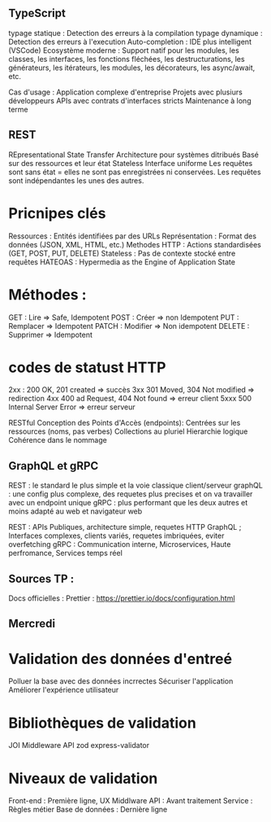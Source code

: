 ## TypeScript

typage statique : Detection des erreurs à la compilation
typage dynamique : Detection des erreurs à l'execution
Auto-completion : IDE plus intelligent (VSCode)
Ecosystème moderne : Support natif pour les modules, les classes, les interfaces, les fonctions fléchées, les destructurations, les générateurs, les itérateurs, les modules, les décorateurs, les async/await, etc.

Cas d'usage :
Application complexe d'entreprise
Projets avec plusiurs développeurs
APIs avec contrats d'interfaces stricts
Maintenance à long terme

## REST

REpresentational State Transfer
Architecture pour systèmes ditribués
Basé sur des ressources et leur état
Stateless
Interface uniforme
Les requêtes sont sans état = elles ne sont pas enregistrées ni conservées. Les requêtes sont indépendantes les unes des autres.

# Pricnipes clés

Ressources : Entités identifiées par des URLs
Représentation : Format des données (JSON, XML, HTML, etc.)
Methodes HTTP : Actions standardisées (GET, POST, PUT, DELETE)
Stateless : Pas de contexte stocké entre requêtes
HATEOAS : Hypermedia as the Engine of Application State

# Méthodes :

GET : Lire => Safe, Idempotent
POST : Créer => non Idempotent
PUT : Remplacer => Idempotent
PATCH : Modifier => Non idempotent
DELETE : Supprimer => Idempotent

# codes de statust HTTP

2xx : 200 OK, 201 created => succès
3xx 301 Moved, 304 Not modified => redirection
4xx 400 ad Request, 404 Not found => erreur client
5xxx 500 Internal Server Error => erreur serveur

RESTful
Conception des Points d'Accès (endpoints):
Centrées sur les ressources (noms, pas verbes)
Collections au pluriel
Hierarchie logique
Cohérence dans le nommage

## GraphQL et gRPC

REST : le standard le plus simple et la voie classique client/serveur
graphQL : une config plus complexe, des requetes plus precises et on va travailler avec un endpoint unique
gRPC : plus performant que les deux autres et moins adapté au web et navigateur web

REST : APIs Publiques, architecture simple, requetes HTTP
GraphQL ; Interfaces complexes, clients variés, requetes imbriquées, eviter overfetching
gRPC : Communication interne, Microservices, Haute perfromance, Services temps réel

## Sources TP :

Docs officielles :
Prettier : https://prettier.io/docs/configuration.html

## Mercredi

# Validation des données d'entreé

Polluer la base avec des données incrrectes
Sécuriser l'application
Améliorer l'expérience utilisateur

# Bibliothèques de validation

JOI
Middleware API
zod
express-validator

# Niveaux de validation

Front-end : Première ligne, UX
Middlware API : Avant traitement
Service : Règles métier
Base de données : Dernière ligne
